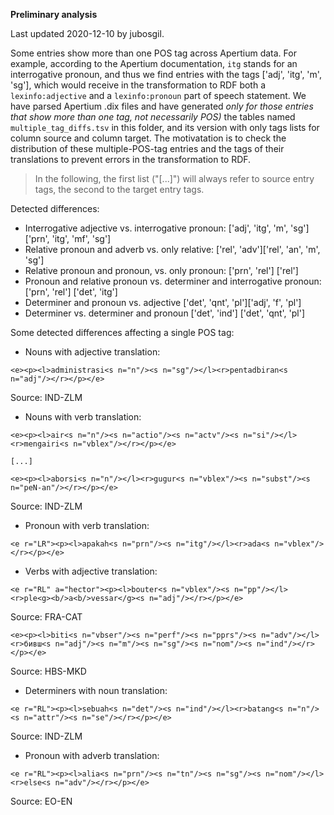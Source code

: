 
**Preliminary analysis**

Last updated 2020-12-10 by jubosgil.  

Some entries show more than one POS tag across Apertium data. For example, according to the Apertium documentation, `itg` stands for an interrogative pronoun, and thus we find entries with the tags ['adj', 'itg', 'm', 'sg'], which would receive in the transformation to RDF both a `lexinfo:adjective` and a `lexinfo:pronoun` part of speech statement. We have parsed Apertium .dix files and have generated _only for those entries that show more than one tag, not necessarily POS)_ the tables named `multiple_tag_diffs.tsv` in this folder, and its version with only tags lists for column source and column target. The motivatation is to check the distribution of these multiple-POS-tag entries and the tags of their translations to prevent errors in the transformation to RDF. 

> In the following, the first list ("[...]") will always refer to source entry tags, the second to the target entry tags. 

Detected differences: 

- Interrogative adjective vs. interrogative pronoun: ['adj', 'itg', 'm', 'sg']['prn', 'itg', 'mf', 'sg']
- Relative pronoun and adverb vs. only relative: ['rel', 'adv']['rel', 'an', 'm', 'sg']
- Relative pronoun and pronoun, vs. only pronoun: ['prn', 'rel'] ['rel']
- Pronoun and relative pronoun vs. determiner and interrogative pronoun:['prn', 'rel']	['det', 'itg']
- Determiner and pronoun vs. adjective 
['det', 'qnt', 'pl']['adj', 'f', 'pl']
- Determiner vs. determiner and pronoun
['det', 'ind'] ['det', 'qnt', 'pl']	


Some detected differences affecting a single POS tag:

- Nouns with adjective translation: 

```
<e><p><l>administrasi<s n="n"/><s n="sg"/></l><r>pentadbiran<s n="adj"/></r></p></e>
```
Source: IND-ZLM

- Nouns with verb translation: 
```
<e><p><l>air<s n="n"/><s n="actio"/><s n="actv"/><s n="si"/></l><r>mengairi<s n="vblex"/></r></p></e>

[...]

<e><p><l>aborsi<s n="n"/></l><r>gugur<s n="vblex"/><s n="subst"/><s n="peN-an"/></r></p></e>  
```
Source: IND-ZLM

- Pronoun with verb translation: 
```
<e r="LR"><p><l>apakah<s n="prn"/><s n="itg"/></l><r>ada<s n="vblex"/></r></p></e>  
``` 

- Verbs with adjective translation: 
```
<e r="RL" a="hector"><p><l>bouter<s n="vblex"/><s n="pp"/></l><r>ple<g><b/>a<b/>vessar</g><s n="adj"/></r></p></e>
``` 
Source: FRA-CAT 
```
<e><p><l>biti<s n="vbser"/><s n="perf"/><s n="pprs"/><s n="adv"/></l><r>бивш<s n="adj"/><s n="m"/><s n="sg"/><s n="nom"/><s n="ind"/></r></p></e>
``` 
Source: HBS-MKD


- Determiners with noun translation: 

```
<e r="RL"><p><l>sebuah<s n="det"/><s n="ind"/></l><r>batang<s n="n"/><s n="attr"/><s n="se"/></r></p></e>
```
 
Source: IND-ZLM

- Pronoun with adverb translation: 

```
<e r="RL"><p><l>alia<s n="prn"/><s n="tn"/><s n="sg"/><s n="nom"/></l><r>else<s n="adv"/></r></p></e>
```   
Source: EO-EN

	
	
